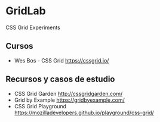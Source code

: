 # GridLab
CSS Grid Experiments

## Cursos
* Wes Bos - CSS Grid https://cssgrid.io/


## Recursos y casos de estudio
* CSS Grid Garden http://cssgridgarden.com/
* Grid by Example https://gridbyexample.com/
* CSS Grid Playground https://mozilladevelopers.github.io/playground/css-grid/
